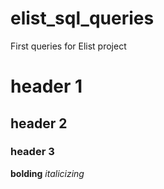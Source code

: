 # elist_sql_queries
First queries for Elist project


# header 1
## header 2
### header 3

**bolding**
_italicizing_
